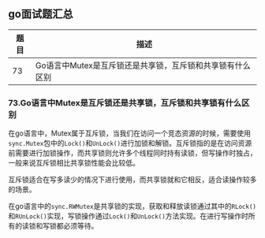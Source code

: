 ## go面试题汇总
|题目|描述|
|---|---|
|73|Go语言中Mutex是互斥锁还是共享锁，互斥锁和共享锁有什么区别|

### 73.Go语言中Mutex是互斥锁还是共享锁，互斥锁和共享锁有什么区别
在go语言中，Mutex属于互斥锁，当我们在访问一个竞态资源的时候，需要使用`sync.Mutex`包中的`Lock()`和`UnLock()`进行加锁和解锁。互斥锁指的是在访问资源前需要进行加锁操作，而共享锁则允许多个线程同时持有读锁，但写操作时独占，一般来说互斥锁相比共享锁性能会比较低。

互斥锁适合在写多读少的情况下进行使用，而共享锁就和它相反，适合读操作较多的场景。

在go语言中的`sync.RWMutex`是共享锁的实现，获取和释放读锁通过其中的`RLock()`和`RUnLock()`实现，写锁操作通过`Lock()`和`UnLock()`方法实现。在进行写操作时所有的读锁和写锁都必须等待。
